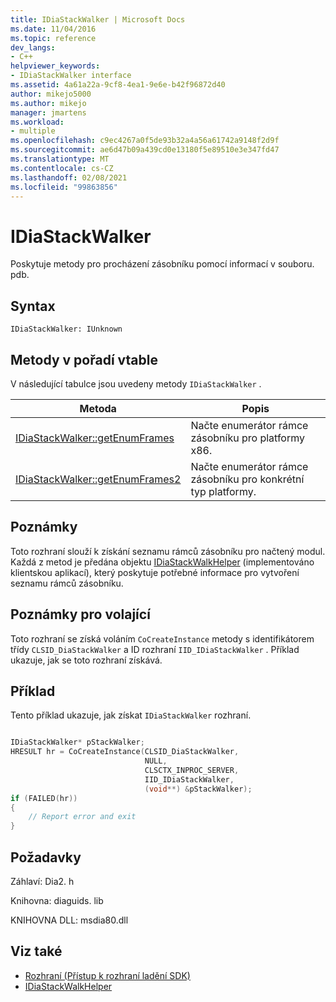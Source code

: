```yaml
---
title: IDiaStackWalker | Microsoft Docs
ms.date: 11/04/2016
ms.topic: reference
dev_langs:
- C++
helpviewer_keywords:
- IDiaStackWalker interface
ms.assetid: 4a61a22a-9cf8-4ea1-9e6e-b42f96872d40
author: mikejo5000
ms.author: mikejo
manager: jmartens
ms.workload:
- multiple
ms.openlocfilehash: c9ec4267a0f5de93b32a4a56a61742a9148f2d9f
ms.sourcegitcommit: ae6d47b09a439cd0e13180f5e89510e3e347fd47
ms.translationtype: MT
ms.contentlocale: cs-CZ
ms.lasthandoff: 02/08/2021
ms.locfileid: "99863856"
---
```

# <a name="idiastackwalker"></a>IDiaStackWalker
Poskytuje metody pro procházení zásobníku pomocí informací v souboru. pdb.

## <a name="syntax"></a>Syntax

```
IDiaStackWalker: IUnknown
```

## <a name="methods-in-vtable-order"></a>Metody v pořadí vtable
V následující tabulce jsou uvedeny metody `IDiaStackWalker` .

|Metoda|Popis|
|------------|-----------------|
|[IDiaStackWalker::getEnumFrames](../../debugger/debug-interface-access/idiastackwalker-getenumframes.md)|Načte enumerátor rámce zásobníku pro platformy x86.|
|[IDiaStackWalker::getEnumFrames2](../../debugger/debug-interface-access/idiastackwalker-getenumframes2.md)|Načte enumerátor rámce zásobníku pro konkrétní typ platformy.|

## <a name="remarks"></a>Poznámky
Toto rozhraní slouží k získání seznamu rámců zásobníku pro načtený modul. Každá z metod je předána objektu [IDiaStackWalkHelper](../../debugger/debug-interface-access/idiastackwalkhelper.md) (implementováno klientskou aplikací), který poskytuje potřebné informace pro vytvoření seznamu rámců zásobníku.

## <a name="notes-for-callers"></a>Poznámky pro volající
Toto rozhraní se získá voláním `CoCreateInstance` metody s identifikátorem třídy `CLSID_DiaStackWalker` a ID rozhraní `IID_IDiaStackWalker` . Příklad ukazuje, jak se toto rozhraní získává.

## <a name="example"></a>Příklad
Tento příklad ukazuje, jak získat `IDiaStackWalker` rozhraní.

```C++

IDiaStackWalker* pStackWalker;
HRESULT hr = CoCreateInstance(CLSID_DiaStackWalker,
                              NULL,
                              CLSCTX_INPROC_SERVER,
                              IID_IDiaStackWalker,
                              (void**) &pStackWalker);
if (FAILED(hr))
{
    // Report error and exit
}
```

## <a name="requirements"></a>Požadavky
Záhlaví: Dia2. h

Knihovna: diaguids. lib

KNIHOVNA DLL: msdia80.dll

## <a name="see-also"></a>Viz také
- [Rozhraní (Přístup k rozhraní ladění SDK)](../../debugger/debug-interface-access/interfaces-debug-interface-access-sdk.md)
- [IDiaStackWalkHelper](../../debugger/debug-interface-access/idiastackwalkhelper.md)
